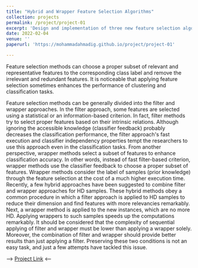 ```yaml
---
title: "Hybrid and Wrapper Feature Selection Algorithms"
collection: projects
permalink: /project/project-01
excerpt: 'Design and implementation of three new feature selection algorithms for high-dimensional data and the Implementation of tens Hybrid, Wrapper, and filter Feature Selection Algorithms'
date: 2022-02-04
venue: ''
paperurl: 'https://mohammadahmadig.github.io/project/project-01'

---
```


Feature selection methods can choose a proper subset of relevant and representative features to the corresponding class label and remove the irrelevant and redundant features. It is noticeable that applying feature selection sometimes enhances the performance of clustering and classification tasks.

Feature selection methods can be generally divided into the filter and wrapper approaches. In the filter approach, some features are selected using a statistical or an information-based criterion. In fact, filter methods try to select proper features based on their intrinsic relations. Although ignoring the accessible knowledge (classifier feedback) probably decreases the classification performance, the filter approach's fast execution and classifier independency properties tempt the researchers to use this approach even in the classification tasks. From another perspective, wrapper methods select a subset of features to enhance classification accuracy. In other words, instead of fast filter-based criterion, wrapper methods use the classifier feedback to choose a proper subset of features. Wrapper methods consider the label of samples (prior knowledge) through the feature selection at the cost of a much higher execution time. Recently, a few hybrid approaches have been suggested to combine filter and wrapper approaches for HD samples. These hybrid methods obey a common procedure in which a filter approach is applied to HD samples to reduce their dimension and find features with more relevancies remarkably. Next, a wrapper method is applied to the new instances, which are no more HD. Applying wrappers to such samples speeds up the computations remarkably. It should be considered that the complexity of sequential applying of filter and wrapper must be lower than applying a wrapper solely. Moreover, the combination of filter and wrapper should provide better results than just applying a filter. Preserving these two conditions is not an easy task, and just a few attempts have tackled this issue.


--> [Project Link](https://github.com/MohammadAhmadig/Hybrid-and-Wrapper-Feature-Selection-Algorithms---Complete-Package) <--
